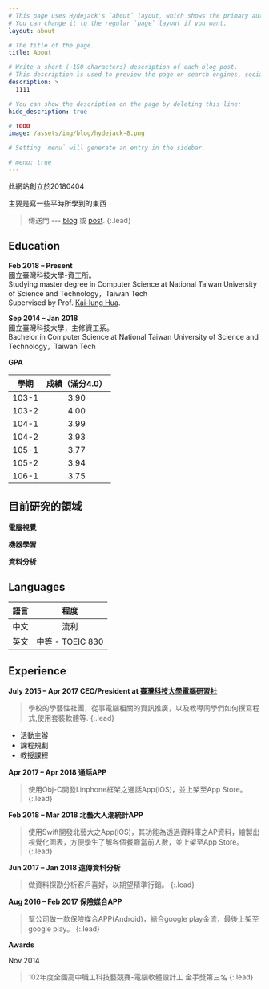 ```yaml
---
# This page uses Hydejack's `about` layout, which shows the primary author's picture and about text at the top.
# You can change it to the regular `page` layout if you want.
layout: about

# The title of the page.
title: About

# Write a short (~150 characters) description of each blog post.
# This description is used to preview the page on search engines, social media, etc.
description: >
  1111

# You can show the description on the page by deleting this line:
hide_description: true

# TODO
image: /assets/img/blog/hydejack-8.png

# Setting `menu` will generate an entry in the sidebar.

# menu: true
---
```


此網站創立於20180404

主要是寫一些平時所學到的東西

  > 傳送門 --- [blog] 或 [post].
{:.lead}

## Education

**Feb 2018 – Present**<BR>
國立臺灣科技大學-資工所。<BR>
Studying master degree in Computer Science at National Taiwan University of Science and Technology，Taiwan Tech<BR>
Supervised by Prof. [Kai-lung Hua](http://faculty.csie.ntust.edu.tw/~hua/index.htm).

**Sep 2014 – Jan 2018**<BR>
國立臺灣科技大學，主修資工系。<BR>
Bachelor in Computer Science at National Taiwan University of Science and Technology，Taiwan Tech<BR>

**GPA**

|學期      | 成績（滿分4.0） |
|:--------:|:----:|
|103-1|3.90|
|103-2|4.00|
|104-1|3.99|
|104-2|3.93|
|105-1|3.77|
|105-2|3.94|
|106-1|3.75|


## 目前研究的領域
**電腦視覺** 

**機器學習** 

**資料分析**


## Languages

|語言      | 程度 |
|:--------:|:----:|
|中文 | 流利|
|英文    | 中等 - TOEIC 830|


## Experience

**July 2015 – Apr 2017 CEO/President at [臺灣科技大學電腦研習社]**
> 學校的學藝性社團，從事電腦相關的資訊推廣，以及教導同學們如何撰寫程式,使用套裝軟體等.
{:.lead}

- 活動主辦
- 課程規劃
- 教授課程

**Apr 2017 – Apr 2018 通話APP**
> 使用Obj-C開發Linphone框架之通話App(IOS)，並上架至App Store。
{:.lead}

**Feb 2018 – Mar 2018 北藝大人潮統計APP**
> 使用Swift開發北藝大之App(IOS)，其功能為透過資料庫之AP資料，繪製出視覺化圖表，方便學生了解各個餐廳當前人數，並上架至App Store。
{:.lead}

**Jun 2017 – Jan 2018 遠傳資料分析**
> 做資料探勘分析客戶喜好，以期望精準行銷。
{:.lead}


**Aug 2016 – Feb 2017 保險媒合APP**
> 幫公司做一款保險媒合APP(Android)，結合google play金流，最後上架至google play。
{:.lead}


**Awards**

Nov 2014
>102年度全國高中職工科技藝競賽-電腦軟體設計工 金手獎第三名
{:.lead}


<!-- 
code block
~~~js
~~~
 -->
<!-- 
|                                     | Free                                   | PRO                                          |
|:------------------------------------|:--------------------------------------:|:--------------------------------------------:|
| Blog                                | &#x2714;                               | &#x2714;                                     |
| [Features][feat]                    | &#x2714;                               | &#x2714;                                     |
| [Portfolio] Layout                  |                                        | &#x2714;                                     |
| [Resume] Layout                     |                                        | &#x2714;                                     |
| [Welcome] Layout                    |                                        | &#x2714;                                     |
| [Newsletter Box][news]              |                                        | &#x2714;                                     |
| [Custom Forms][forms]               |                                        | &#x2714;                                     |
| No Hydejack Branding                |                                        | &#x2714;                                     |
| License                             | [GPL-3.0][license]                     | [PRO]                                        |
| Source                              | [GitHub][src]                          | Included                                     |
| Support[^1]                         | No                                     | No                                           |
| Price                               | Free                                   | $29                                          |
|                                     | [**Download**][kit]                    | [**Buy Now - $29**][buy] [^2]                |
{:.stretch-table}
 -->

[blog]: https://www.xiaosean.website
[post]: https://www.xiaosean.website/posts/
[臺灣科技大學電腦研習社]: https://www.facebook.com/ntustcc
